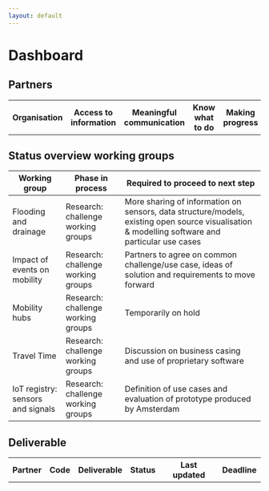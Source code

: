 ```yaml
---
layout: default
---
```


# Dashboard

## Partners

<table id="partners-table">
  <tr>
    <th>
      Organisation
    </th>
    <th>
      Access to information
    </th>
    <th>
      Meaningful communication
    </th>
    <th>
      Know what to do
    </th>
    <th>
      Making progress
    </th>
    <th>
      Creating value
    </th>
    <th>
      Updated
    </th>
  </tr>
</table>

## Status overview working groups

| Working group | Phase in process | Required to proceed to next step |
| ----------- | -------- | -------- |
|Flooding and drainage   | Research: challenge working groups | More sharing of information on sensors, data structure/models, existing open source visualisation & modelling software and particular use cases     |
|Impact of events on mobility    | Research: challenge working groups    | Partners to agree on common challenge/use case, ideas of solution and requirements to move forward  |
|Mobility hubs     |  Research: challenge working groups   | Temporarily on hold 
| Travel Time| Research: challenge working groups | Discussion on business casing and use of proprietary software
|IoT registry: sensors and signals | Research: challenge working groups  | Definition of use cases and evaluation of prototype produced by Amsterdam |


## Deliverable

<table id="deliverables-table">
  <tr>
    <th>
      Partner
    </th>
    <th>
      Code
    </th>
    <th>
      Deliverable
    </th>
    <th>
      Status
    </th>
    <th>
      Last updated
    </th>
    <th>
      Deadline
    </th>

  </tr>
</table>

<style>
  #partners-table td[data-value="yes"] {
    background-color: green;
  }
  #partners-table td[data-value="no"] {
    background-color: orange;
  }

  td[data-header="timestamp"] {
    opacity: 0.5;
  }
</style>

<script language="javascript">
  // The URL to the shared Google Sheet that generates a CSV
  var CSVURL = 'https://docs.google.com/spreadsheets/d/e/2PACX-1vSzI-71Vpm9GyNXHmqwWsPi8Ps3h4d-EgBLiZ-H3IMtSM3LIZqSIKZQldUlp0GNEB3nVNJMLOypweyR/pub?gid=1227236263&single=true&output=csv'

  // Function to retrieve the CSV from the server
  function getCSV(url, callback) {
    var xhr = new XMLHttpRequest()
    var allText;

    xhr.open("GET", url, false);
    xhr.onreadystatechange = function () {
        if(xhr.readyState === 4)
            if(xhr.status === 200 || xhr.status == 0)
                callback(xhr.responseText)
    }

    xhr.send()
  }

  // Parse the CSV into an object
  function parseCSV(csv, callback) {
    var rows = []
    
    // Trim unnecessary quotation marks
    csv.replace('"', '')
    
    // Split the CSV at every newline
    var csvArray = csv.split('\n')

    // Take the first string in the array, make it into a new array by splitting it at the commas 
    var headers = csvArray[0].split(',')

    // Remove extra padding or spaces from the headers
    headers.forEach(function (header, index) {
      headers[index] = header.trim()
    })

    // Remove the headers from the CSV array
    csvArray = csvArray.splice(1)

    csvArray.forEach(function (string) {
      // Split every row at the commas
      var row = string.split(',')
      
      // Create an Object for each row
      var obj = {}
      
      // Add each existing value to the object
      row.forEach(function (item, index) {
        if (item != "" && item != undefined) {
          obj[headers[index]] = item
        }
      })

      // Add the Object to the rows array
      rows.push(obj)
    })

    callback(rows)
  }

  function getDeliverableStatuses (rows) {
    var el = document.getElementById('deliverables-table')

    rows.forEach(function (currentRow) {

      for (key in currentRow) {
        var value = currentRow[key]
        startsWithD = (/^D[1-9]/.test(key))

        if (value && startsWithD) {
          var rowEl = document.createElement("tr")

          var keyArray = key.split('	')
          var deliverable = {
            key: key,
            status: value,
            name: keyArray[1],
            code: keyArray[0],
            timestamp: currentRow['Timestamp'],
            organisation: currentRow['Your organisation']
          }
          var rowData = [deliverable.organisation, deliverable.code, deliverable.name, deliverable.status, deliverable.timestamp]

          rowData.forEach(function (currentData) {
            var cellEl = document.createElement("td")
            var contents = currentData.toString().trim()
            cellEl.setAttribute('data-value', contents.replace(/ /g, '-').toLowerCase())
            cellEl.innerText = contents
            rowEl.appendChild(cellEl)
          })

          el.appendChild(rowEl)

        }
      }
    })
  }

  // Generates the partner statusses table
  function getPartnerStatuses (rows) {
    var headers = ['Your organisation', 'We have easy access to the information we need', 'We have meaningful communication with other partners', 'We know what to do', 'We are making progress', 'We are creating value', 'Timestamp']

    var el = document.getElementById('partners-table')

    rows.forEach(function (currentRow) {
      var rowEl = document.createElement("tr")

      headers.forEach(function(currentHeader) {
        var cellEl = document.createElement("td")
        var contents = currentRow[currentHeader].toString().trim()
        cellEl.innerText = contents
        cellEl.setAttribute('data-value', contents.replace(/ /g, '-').toLowerCase())
        cellEl.setAttribute('data-header', currentHeader.replace(/ /g, '-').toLowerCase())
        rowEl.appendChild(cellEl)
      })

      el.appendChild(rowEl)
    })

  }

  getCSV(
    CSVURL,
    function (response) { 
      parseCSV(
        response, 
        function (rows) {
          getPartnerStatuses(rows)
          getDeliverableStatuses(rows)
          window.v = rows
        }
      ) 
    })
</script>
